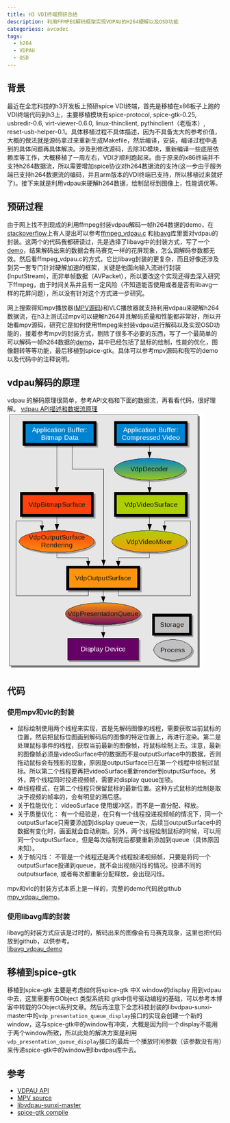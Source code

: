 ```yaml
---
title: H3 VDI终端预研总结
description: 利用FFMPEG解码框架实现VDPAU的H264硬解以及OSD功能
categoriess: avcodec
tags:
  - h264
  - VDPAU
  - OSD
---
```


## 背景

最近在全志科技的h3开发板上预研spice VDI终端，首先是移植在x86板子上跑的VDI终端代码到h3上，主要移植模块有spice-protocol, spice-gtk-0.25, usbredir-0.6, virt-viewer-0.6.0, linux-thinclient, pythinclient（老版本）, reset-usb-helper-0.1。具体移植过程不具体描述，因为不具备太大的参考价值，大概的做法就是源码拿过来重新生成Makefile，然后编译，安装，编译过程中遇到的具体问题再具体解决。涉及到修改源码，去除3D模块，重新编译一些底层依赖库等工作，大概移植了一周左右，VDI才顺利跑起来。由于原来的x86终端并不支持h264数据流，所以需要增加spice协议对h264数据流的支持(这一步由于服务端已支持h264数据流的编码，并且arm版本的VDI终端已支持，所以移植过来就好了)。接下来就是利用vdpau来硬解h264数据，绘制鼠标到图像上，性能调优等。

## 预研过程

由于网上找不到现成的利用ffmpeg封装vdpau解码一帧h264数据的demo，在[stackoverflow](https://stackoverflow.com/questions/23289157/how-to-use-hardware-acceleration-with-ffmpeg)上有人提出可以参考[ffmpeg_vdpau.c](https://www.ffmpeg.org/doxygen/trunk/ffmpeg__vdpau_8c_source.html) 和[libavg](https://www.libavg.de/site/)库里面对vdpau的封装。这两个的代码我都研读过，先是选择了libavg中的封装方式，写了一个[demo](https://github.com/MarkRepo/vdpau_demo/tree/master/libavg_vdpau_demo)，结果解码出来的数据会有马赛克一样的花屏现象，怎么调解码参数都无效。然后看ffmpeg_vdpau.c的方式，它比libavg封装的更复杂，而且好像还涉及到另一套专门针对硬解加速的框架，关键是他面向输入流进行封装(InputStream)，而非单帧数据（AVPacket），所以要改这个实现还得去深入研究下ffmpeg，由于时间关系并且有一定风险（不知道能否使用或者是否有libavg一样的花屏问题），所以没有针对这个方式进一步研究。

网上搜索得知mpv播放器([MPV源码](https://launchpad.net/ubuntu/+source/mpv/0.14.0-1build1))和VLC播放器就支持利用vdpau来硬解h264数据流，在h3上测试过mpv可以硬解h264并且解码质量和性能都非常好，所以开始看mpv源码，研究它是如何使用ffmpeg来封装vdpau进行解码以及实现OSD功能的，接着参考mpv的封装方式，剔除了很多不必要的东西，写了一个最简单的可以解码一帧h264数据的[demo](https://github.com/MarkRepo/vdpau_demo/tree/master/mpv_vdpau_demo)，其中已经包括了鼠标的绘制，性能的优化，图像翻转等等功能，最后移植到spice-gtk。具体可以参考mpv源码和我写的demo以及代码中的注释说明。

## vdpau解码的原理

vdpau 的解码原理很简单，参考API文档和下面的数据流，再看看代码，很好理解。
[vdpau API描述和数据流原理](https://http.download.nvidia.com/XFree86/vdpau/doxygen/html/)
![vdpau.png](/assets/images/avencode/vdpau.png)

## 代码

### 使用mpv和vlc的封装

+ 鼠标绘制使用两个线程来实现，首是先解码图像的线程，需要获取当前鼠标的位置，然后把鼠标位图画到解码后的图像的特定位置上，再进行渲染。第二是处理鼠标事件的线程，获取当前最新的图像帧，将鼠标绘制上去。注意，最新的图像帧必须是videoSurface中的数据而不是outputSurface中的数据，否则拖动鼠标会有残影的现象，原因是outputSurface已在第一个线程中绘制过鼠标。所以第二个线程要再把videoSurface重新render到outputSurface。另外，两个线程同时投递视频帧，需要对display queue加锁。
+ 单线程模式，在第二个线程只保留鼠标的最新位置。这种方式鼠标的绘制是取决于视频的帧率的，会有明显的滞后感。
+ 关于性能优化： videoSurface 使用缓冲区，而不是一直分配、释放。
+ 关于质量优化： 有一个经验是，在只有一个线程投递视频帧的情况下，同一个outputSurface只需要添加到display queue一次，后续当outputSurface中的数据有变化时，画面就会自动刷新。另外，两个线程绘制鼠标的时候，可以用同一个outputSurface，但是每次绘制完后都要重新添加到queue（具体原因未知）。
+ 关于帧闪烁： 不管是一个线程还是两个线程投递视频帧，只要是将同一个outputSurface投递到queue，就不会出视频闪烁的情况。投递不同的outputsurface, 或者每次都重新分配释放，会出现闪烁。

mpv和vlc的封装方式本质上是一样的，完整的demo代码放github  
[mpv_vdpau_demo](https://github.com/MarkRepo/vdpau_demo/tree/master/mpv_vdpau_demo)。

### 使用libavg库的封装

libavg的封装方式应该是过时的，解码出来的图像会有马赛克现象，这里也把代码放到github，以供参考。  
[libavg_vdpau_demo](https://github.com/MarkRepo/vdpau_demo/tree/master/libavg_vdpau_demo)

## 移植到spice-gtk

移植到spice-gtk 主要是考虑如何将spice-gtk 中X window的display 用到vdpau中去，这里需要有GObject 类型系统和 gtk中信号驱动编程的基础，可以参考本博客中转载的GObject系列文章。然后再注意下全志科技封装的libvdpau-sunxi-master中的`vdp_presentation_queue_display`接口的实现会创建一个新的window，这与spice-gtk中的window有冲突，大概是因为同一个display不能用于两个window所致，所以此处的解决方案是利用`vdp_presentation_queue_display`接口的最后一个播放时间参数（该参数没有用）来传递spice-gtk中的window到libvdpau库中去。

## 参考

+ [VDPAU API](https://http.download.nvidia.com/XFree86/vdpau/doxygen/html/)
+ [MPV source](https://launchpad.net/ubuntu/+source/mpv/0.14.0-1build1)
+ [libvdpau-sunxi-master](https://github.com/linux-sunxi/libvdpau-sunxi)
+ [spice-gtk compile](https://www.cnblogs.com/fuleying/p/3626914.html)
